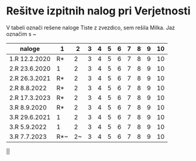 # Rešitve izpitnih nalog pri Verjetnosti

V tabeli označi rešene naloge
Tiste z zvezdico, sem rešila Milka.
Jaz označim s ~

| naloge     | 1 | 2 | 3 | 4 | 5 | 6 | 7 | 8 | 9 | 10 |
| ---     |  --- |  --- |  --- |  --- |  --- |  --- | --- |  --- |  --- |  --- |
|1.R   12.2.2020| R* | 2 | 3 | 4 | 5 | 6 | 7 | 8 | 9 | 10 |
|2.R   23.6.2020| 1 | 2 | 3 | 4 | 5 | 6 | 7 | 8 | 9 | 10 |
|2.R   26.3.2021| R* | 2 | 3 | 4 | 5 | 6 | 7 | 8 | 9 | 10 |
|2.R   8.8.2022| R* | 2 | 3 | 4 | 5 | 6 | 7 | 8 | 9 | 10 |
|2.R   17.3.2023| R* | 2 | 3 | 4 | 5 | 6 | 7 | 8 | 9 | 10 |
|3.R   8.9.2020| R* | 2 | 3 | 4 | 5 | 6 | 7 | 8 | 9 | 10 |
|3.R   29.6.2021| 1 | 2 | 3 | 4 | 5 | 6 | 7 | 8 | 9 | 10 |
|3.R   5.9.2022| 1 | 2 | 3 | 4 | 5 | 6 | 7 | 8 | 9 | 10 |
|3.R   7.7.2023| R*~ | 2~ | 3 | 4 | 5 | 6 | 7 | 8 | 9 | 10 |

||
